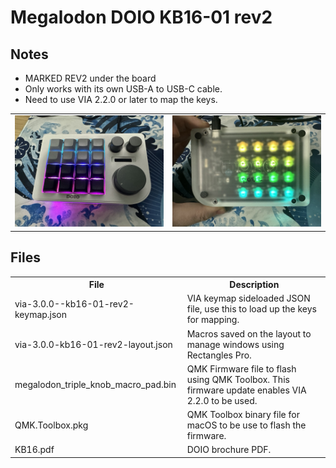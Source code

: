# Megalodon DOIO KB16-01 rev2

## Notes

- MARKED REV2 under the board
- Only works with its own USB-A to USB-C cable.
- Need to use VIA 2.2.0 or later to map the keys.

<table>
  <tr>
  <td>
    <img src="./front.jpeg" />
  </td>
  <td>
    <img src="./back.jpeg" />
  </td>
  </tr>
</table>

## Files

<table>
  <tr>
  <th>File</th>
  <th>Description</th>
  </tr>
  <tr>
  <td>
    via-3.0.0--kb16-01-rev2-keymap.json
  </td>
  <td>
    VIA keymap sideloaded JSON file, use this to load up the keys for mapping.
  </td>
  </tr>
  <tr>
  <td>
    via-3.0.0-kb16-01-rev2-layout.json
  </td>
  <td>
    Macros saved on the layout to manage windows using Rectangles Pro.
  </td>
  </tr>
  <tr>
  <td>
    megalodon_triple_knob_macro_pad.bin
  </td>
  <td>
    QMK Firmware file to flash using QMK Toolbox. This firmware update enables VIA 2.2.0 to be used.
  </td>
  </tr>
  <tr>
  <td>
    QMK.Toolbox.pkg
  </td>
  <td>
    QMK Toolbox binary file for macOS to be use to flash the firmware.
  </td>
  </tr>
  <tr>
  <td>
    KB16.pdf
  </td>
  <td>
    DOIO brochure PDF.
  </td>
  </tr>
</table>
